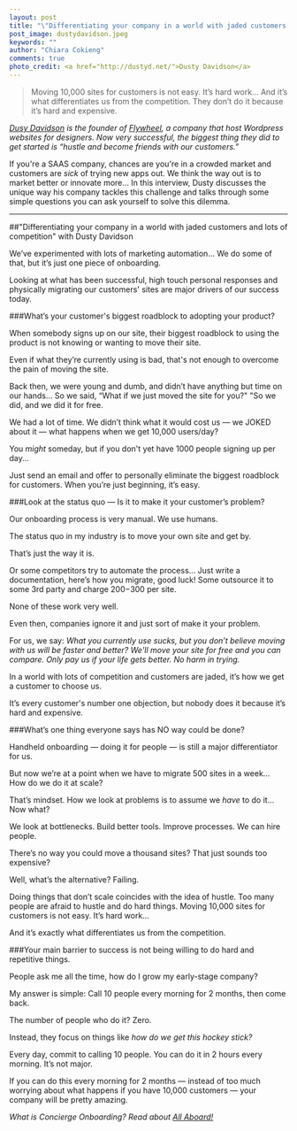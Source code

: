 ```yaml
---
layout: post
title: "\"Differentiating your company in a world with jaded customers and lots of competition\" with Dusty Davidson"
post_image: dustydavidson.jpeg
keywords: ""
author: "Chiara Cokieng"
comments: true
photo_credit: <a href="http://dustyd.net/">Dusty Davidson</a>
---
```


>Moving 10,000 sites for customers is not easy. It’s hard work… And it’s what differentiates us from the competition. They don’t do it because it’s hard and expensive.

*[Dusy Davidson](http://dustyd.net/about/) is the founder of [Flywheel](https://getflywheel.com/), a company that host Wordpress websites for designers. Now very successful, the biggest thing they did to get started is “hustle and become friends with our customers.”*

If you're a SAAS company, chances are you're in a crowded market and customers are *sick* of trying new apps out. We think the way out is to market better or innovate more... In this interview, Dusty discusses the unique way his company tackles this challenge and talks through some simple questions you can ask yourself to solve this dilemma.

---

##"Differentiating your company in a world with jaded customers and lots of competition" with Dusty Davidson

We’ve experimented with lots of marketing automation… We  do some of that, but it’s just one piece of onboarding.

Looking at what has been successful, high touch personal responses and physically migrating our customers' sites are major drivers of our success today.


###What’s your customer's biggest roadblock to adopting your product?

When somebody signs up on our site, their biggest roadblock to using the product is not knowing or wanting to move their site.

Even if what they’re currently using is bad, that's not enough to overcome the pain of moving the site.

Back then, we were young and dumb, and didn’t have anything but time on our hands… So we said, “What if we just moved the site for you?" "So we did, and we did it for free.

We had a lot of time. We didn’t think what it would cost us — we JOKED about it — what happens when we get 10,000 users/day?

You *might* someday, but if you don't yet have 1000 people signing up per day...

Just send an email and offer to personally eliminate the biggest roadblock for customers. When you’re just beginning, it’s easy.

###Look at the status quo — Is it to make it your customer’s problem?

Our onboarding process is very manual. We use humans.

The status quo in my industry is to move your own site and get by.

That’s just the way it is.

Or some competitors try to automate the process… Just write a documentation, here’s how you migrate, good luck! Some outsource it to some 3rd party and charge $200-$300 per site.

None of these work very well.

Even then, companies ignore it and just sort of make it your problem.

For us, we say: *What you currently use sucks, but you don’t believe moving with us will be faster and better? We'll move your site for free and you can compare. Only pay us if your life gets better. No harm in trying.*

In a world with lots of competition and customers are jaded, it’s how we get a customer to choose us.

It’s every customer's number one objection, but nobody does it because it’s hard and expensive.

###What’s one thing everyone says has NO way could be done?

Handheld onboarding — doing it for people — is still a major differentiator for us.

But now we’re at a point when we have to migrate 500 sites in a week… How do we do it at scale?

That’s mindset. How we look at problems is to assume we *have* to do it… Now what?

We look at bottlenecks. Build better tools. Improve processes. We can hire people.

There’s no way you could move a thousand sites? That just sounds too expensive?

Well, what’s the alternative? Failing.

Doing things that don’t scale coincides with the idea of hustle. Too many people are afraid to hustle and do hard things. Moving 10,000 sites for customers is not easy. It’s hard work…

And it’s exactly what differentiates us from the competition.

###Your main barrier to success is not being willing to do hard and repetitive things.

People ask me all the time, how do I grow my early-stage company?

My answer is simple: Call 10 people every morning for 2 months, then come back.

The number of people who do it? Zero.

Instead, they focus on things like *how do we get this hockey stick?*

Every day, commit to calling 10 people. You can do it in 2 hours every morning. It’s not major.

If you can do this every morning for 2 months — instead of too much worrying about what happens if you have 10,000 customers — your company will be pretty amazing.

*What is Concierge Onboarding? Read about <a href="http://blog.allaboard.io/about/">All Aboard!</a>*